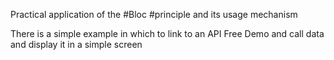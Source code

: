Practical application of the #Bloc #principle and its usage mechanism

There is a simple example in which to link to an API Free Demo and call data and display it in a simple screen 
